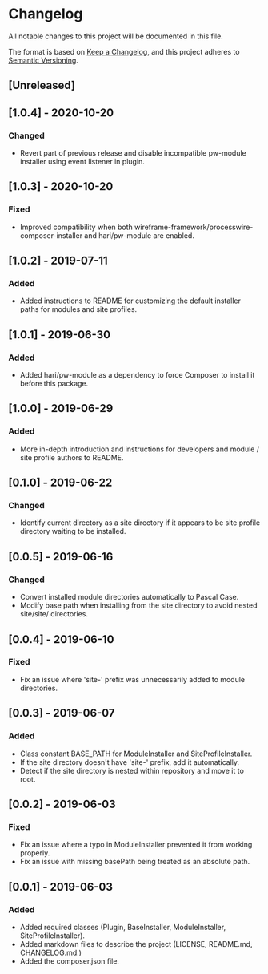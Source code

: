 # Changelog

All notable changes to this project will be documented in this file.

The format is based on [Keep a Changelog](https://keepachangelog.com/en/1.0.0/),
and this project adheres to [Semantic Versioning](https://semver.org/spec/v2.0.0.html).

## [Unreleased]

## [1.0.4] - 2020-10-20

### Changed
- Revert part of previous release and disable incompatible pw-module installer using event listener in plugin.

## [1.0.3] - 2020-10-20

### Fixed
- Improved compatibility when both wireframe-framework/processwire-composer-installer and hari/pw-module are enabled.

## [1.0.2] - 2019-07-11

### Added
- Added instructions to README for customizing the default installer paths for modules and site profiles.

## [1.0.1] - 2019-06-30

### Added
- Added hari/pw-module as a dependency to force Composer to install it before this package.

## [1.0.0] - 2019-06-29

### Added
- More in-depth introduction and instructions for developers and module / site profile authors to README.

## [0.1.0] - 2019-06-22

### Changed
- Identify current directory as a site directory if it appears to be site profile directory waiting to be installed.

## [0.0.5] - 2019-06-16

### Changed
- Convert installed module directories automatically to Pascal Case.
- Modify base path when installing from the site directory to avoid nested site/site/ directories.

## [0.0.4] - 2019-06-10

### Fixed
- Fix an issue where 'site-' prefix was unnecessarily added to module directories.

## [0.0.3] - 2019-06-07

### Added
- Class constant BASE_PATH for ModuleInstaller and SiteProfileInstaller.
- If the site directory doesn't have 'site-' prefix, add it automatically.
- Detect if the site directory is nested within repository and move it to root.

## [0.0.2] - 2019-06-03

### Fixed
- Fix an issue where a typo in ModuleInstaller prevented it from working properly.
- Fix an issue with missing basePath being treated as an absolute path.

## [0.0.1] - 2019-06-03

### Added
- Added required classes (Plugin, BaseInstaller, ModuleInstaller, SiteProfileInstaller).
- Added markdown files to describe the project (LICENSE, README.md, CHANGELOG.md.)
- Added the composer.json file.

